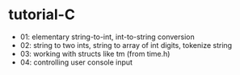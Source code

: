 tutorial-C
==========
- 01: elementary string-to-int, int-to-string conversion
- 02: string to two ints, string to array of int digits, tokenize string
- 03: working with structs like tm (from time.h)
- 04: controlling user console input
